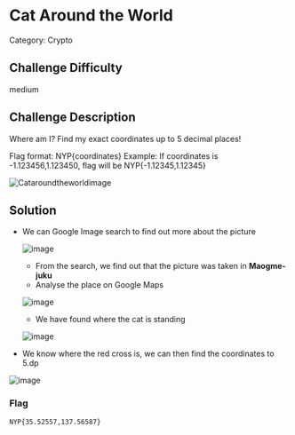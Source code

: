 # Cat Around the World 

Category: Crypto

## Challenge Difficulty
medium

## Challenge Description
Where am I? Find my exact coordinates up to 5 decimal places!

Flag format: NYP{coordinates} Example: If coordinates is -1.123456,1.123450, flag will be NYP{-1.12345,1.12345}

![Cataroundtheworldimage](https://github.com/user-attachments/assets/00c6785f-1dc1-4116-a4d9-ff03f24397e7)

## Solution

- We can Google Image search to find out more about the picture

  ![image](https://github.com/user-attachments/assets/881071c0-be6b-49a3-998c-decb9cc1da1a)

  - From the search, we find out that the picture was taken in **Maogme-juku**
  - Analyse the place on Google Maps
 
  ![image](https://github.com/user-attachments/assets/c9e319f1-d035-492e-9abf-a50ce2075f56)

  - We have found where the cat is standing
    
  ![image](https://github.com/user-attachments/assets/5410833b-b6c2-49b2-aceb-e01dd166d63e)

- We know where the red cross is, we can then find the coordinates to 5.dp

![image](https://github.com/user-attachments/assets/eeea5b6a-0a49-4853-aa35-659dc70c6ba0)



### Flag
    NYP{35.52557,137.56587}

